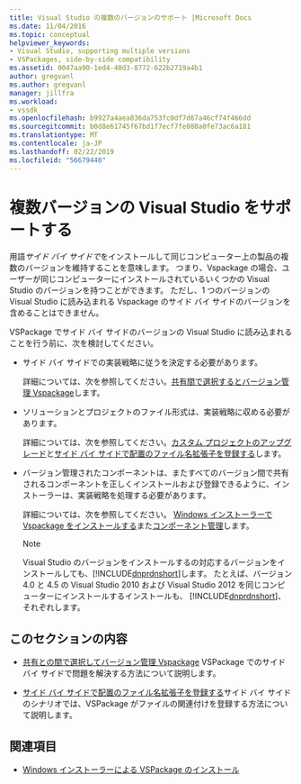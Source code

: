 ```yaml
---
title: Visual Studio の複数のバージョンのサポート |Microsoft Docs
ms.date: 11/04/2016
ms.topic: conceptual
helpviewer_keywords:
- Visual Studio, supporting multiple versions
- VSPackages, side-by-side compatibility
ms.assetid: 0047aa90-1ed4-40d3-8772-622b2719a4b1
author: gregvanl
ms.author: gregvanl
manager: jillfra
ms.workload:
- vssdk
ms.openlocfilehash: b9927a4aea836da753fc0df7d67a46cf74f466dd
ms.sourcegitcommit: b0d8e61745f67bd1f7ecf7fe080a0fe73ac6a181
ms.translationtype: MT
ms.contentlocale: ja-JP
ms.lasthandoff: 02/22/2019
ms.locfileid: "56679440"
---
```

# <a name="supporting-multiple-versions-of-visual-studio"></a>複数バージョンの Visual Studio をサポートする
用語*サイド バイ サイドで*をインストールして同じコンピューター上の製品の複数のバージョンを維持することを意味します。 つまり、Vspackage の場合、ユーザーが同じコンピューターにインストールされているいくつかの Visual Studio のバージョンを持つことができます。 ただし、1 つのバージョンの Visual Studio に読み込まれる Vspackage のサイド バイ サイドのバージョンを含めることはできません。

 VSPackage でサイド バイ サイドのバージョンの Visual Studio に読み込まれることを行う前に、次を検討してください。

- サイド バイ サイドでの実装戦略に従うを決定する必要があります。

   詳細については、次を参照してください。[共有間で選択するとバージョン管理 Vspackage](../extensibility/choosing-between-shared-and-versioned-vspackages.md)します。

- ソリューションとプロジェクトのファイル形式は、実装戦略に収める必要があります。

   詳細については、次を参照してください。[カスタム プロジェクトのアップグレード](../extensibility/internals/upgrading-projects.md#upgrading-custom-projects)と[サイド バイ サイドで配置のファイル名拡張子を登録する](../extensibility/registering-file-name-extensions-for-side-by-side-deployments.md)します。

- バージョン管理されたコンポーネントは、またすべてのバージョン間で共有されるコンポーネントを正しくインストールおよび登録できるように、インストーラーは、実装戦略を処理する必要があります。

   詳細については、次を参照してください。 [Windows インストーラーで Vspackage をインストールする](../extensibility/internals/installing-vspackages-with-windows-installer.md)また[コンポーネント管理](../extensibility/internals/component-management.md)します。

  > [!NOTE]
  >  Visual Studio のバージョンをインストールするの対応するバージョンをインストールしても、[!INCLUDE[dnprdnshort](../code-quality/includes/dnprdnshort_md.md)]します。 たとえば、バージョン 4.0 と 4.5 の Visual Studio 2010 および Visual Studio 2012 を同じコンピューターにインストールするインストールも、 [!INCLUDE[dnprdnshort](../code-quality/includes/dnprdnshort_md.md)]、それぞれします。

## <a name="in-this-section"></a>このセクションの内容
- [共有との間で選択してバージョン管理 Vspackage](../extensibility/choosing-between-shared-and-versioned-vspackages.md) VSPackage でのサイド バイ サイドで問題を解決する方法について説明します。

- [サイド バイ サイドで配置のファイル名拡張子を登録する](../extensibility/registering-file-name-extensions-for-side-by-side-deployments.md)サイド バイ サイドのシナリオでは、VSPackage がファイルの関連付けを登録する方法について説明します。

## <a name="related-sections"></a>関連項目
- [Windows インストーラーによる VSPackage のインストール](../extensibility/internals/installing-vspackages-with-windows-installer.md)
